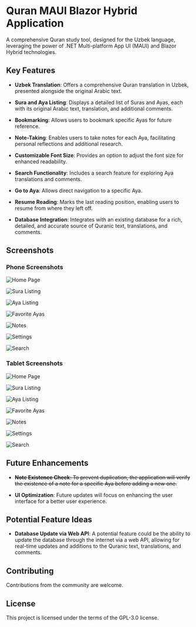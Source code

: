 # Quran MAUI Blazor Hybrid Application

A comprehensive Quran study tool, designed for the Uzbek language, leveraging the power of .NET Multi-platform App UI (MAUI) and Blazor Hybrid technologies.

## Key Features

- **Uzbek Translation**: Offers a comprehensive Quran translation in Uzbek, presented alongside the original Arabic text.

- **Sura and Aya Listing**: Displays a detailed list of Suras and Ayas, each with its original Arabic text, translation, and additional comments.

- **Bookmarking**: Allows users to bookmark specific Ayas for future reference.

- **Note-Taking**: Enables users to take notes for each Aya, facilitating personal reflections and additional research.

- **Customizable Font Size**: Provides an option to adjust the font size for enhanced readability.

- **Search Functionality**: Includes a search feature for exploring Aya translations and comments.

- **Go to Aya**: Allows direct navigation to a specific Aya.

- **Resume Reading**: Marks the last reading position, enabling users to resume from where they left off.

- **Database Integration**: Integrates with an existing database for a rich, detailed, and accurate source of Quranic text, translations, and comments.

## Screenshots

### Phone Screenshots

![Home Page](ScreenShots/Screenshot_1713472935.png)

![Sura Listing](ScreenShots/Screenshot_1713472945.png)

![Aya Listing](ScreenShots/Screenshot_1713472999.png)

![Favorite Ayas](ScreenShots/Screenshot_1713473009.png)

![Notes](ScreenShots/Screenshot_1713473013.png)

![Settings](ScreenShots/Screenshot_1713473034.png)

![Search](ScreenShots/Screenshot_1713527643.png)

### Tablet Screenshots

![Home Page](ScreenShots/Screenshot_1713511293.png)

![Sura Listing](ScreenShots/Screenshot_1713511316.png)

![Aya Listing](ScreenShots/Screenshot_1713511360.png)

![Favorite Ayas](ScreenShots/Screenshot_1713511381.png)

![Notes](ScreenShots/Screenshot_1713511387.png)

![Settings](ScreenShots/Screenshot_1713511373.png)

![Search](ScreenShots/Screenshot_1713511429.png)

## Future Enhancements

- ~~**Note Existence Check**: To prevent duplication, the application will verify the existence of a note for a specific Aya before adding a new one.~~

- **UI Optimization**: Future updates will focus on enhancing the user interface for a better user experience.

## Potential Feature Ideas

- **Database Update via Web API**: A potential feature could be the ability to update the database through the internet via a web API, allowing for real-time updates and additions to the Quranic text, translations, and comments.

## Contributing

Contributions from the community are welcome.

## License

This project is licensed under the terms of the GPL-3.0 license.
